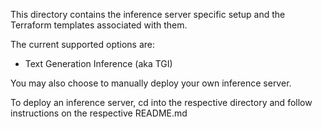 This directory contains the inference server specific setup and the
Terraform templates associated with them.

The current supported options are:
- Text Generation Inference (aka TGI)

You may also choose to manually deploy your own inference server.

To deploy an inference server, cd into the respective directory and follow
instructions on the respective README.md